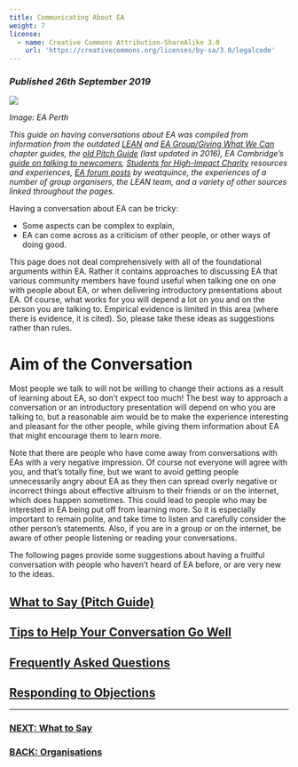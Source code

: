 ```yaml
---
title: Communicating About EA
weight: 7
license:
  - name: Creative Commons Attribution-ShareAlike 3.0
    url: 'https://creativecommons.org/licenses/by-sa/3.0/legalcode'
---
```

### _Published 26th September 2019_

<p class="large_image_wrapper">
<img src="/img/eaperth2.png" />
</p>

_Image: EA Perth_

_This guide on having conversations about EA was compiled from information from the outdated_ <a target="_blank" href="https://docs.google.com/document/d/15ZKivRmriwMrMJiUsrkMqgNNAClio0HF_RPkcNN4mEs/edit">_LEAN_</a> _and_ <a target="_blank" href="https://drive.google.com/open?id=0B6GSBBEzLsorR0VQMW0zUV9BNFE">_EA Group/Giving What We Can_</a> _chapter guides, the_ <a target="_blank" href="https://docs.google.com/document/d/1Zuq8d0ODf1iurcBpWPfidpAuVGt8BTU27oI4UwoBWAQ/edit">_old Pitch Guide_</a> _(last updated in 2016), EA Cambridge’s_ <a target="_blank" href="https://docs.google.com/document/d/1qSmNo87wmlcwBpKlE941SJTAsVaZ0AvSPbTy0Lf_EwQ/edit#">_guide on talking to newcomers_</a>_,_ <a target="_blank" href="https://shicschools.org/shic-program/">_Students for High-Impact Charity_</a> _resources and experiences,_ <a target="_blank" href="https://forum.effectivealtruism.org/posts/p6YgPpdhMpajBZ2Lf/tips-on-talking-about-effective-altruism">_EA forum posts_</a> _by weatquince,  the experiences of a number of group organisers, the LEAN team, and a variety of other sources linked throughout the pages._

Having a conversation about EA can be tricky:

* Some aspects can be complex to explain,
* EA can come across as a criticism of other people, or other ways of doing good.

This page does not deal comprehensively with all of the foundational arguments within EA. Rather it contains approaches to discussing EA that various community members have found useful when talking one on one with people about EA, or when delivering introductory presentations about EA. Of course, what works for you will depend a lot on you and on the person you are talking to. Empirical evidence is limited in this area  (where there is evidence, it is cited). So, please take these ideas as suggestions rather than rules.

# Aim of the Conversation

Most people we talk to will not be willing to change their actions as a result of learning about EA, so don’t expect too much!  The best way to approach a conversation or an introductory presentation will depend on who you are talking to, but a reasonable aim would be to make the experience interesting and pleasant for the other people, while giving them information about EA that might encourage them to learn more.

Note that there are people who have come away from conversations with EAs with a very negative impression. Of course not everyone will agree with you, and that’s totally fine, but we want to avoid getting people unnecessarily angry about EA as they then can spread overly negative or incorrect things about effective altruism to their friends or on the internet, which does happen sometimes. This could lead to people who may be interested in EA being put off from learning more. So it is especially important to remain polite, and take time to listen and carefully consider the other person’s statements. Also, if you are in a group or on the internet, be aware of other people listening or reading your conversations.

The following pages provide some suggestions about having a fruitful conversation with people who haven’t heard of EA before, or are very new to the ideas.

## [What to Say (Pitch Guide)](/learn/articles/what-to-say/)
## [Tips to Help Your Conversation Go Well](/learn/articles/tips/)
## [Frequently Asked Questions](/learn/articles/faqs/)
## [Responding to Objections](/learn/articles/objections/)


<hr>

### [NEXT: What to Say](/learn/articles/what-to-say/)

### [BACK: Organisations](/learn/orgs/)

